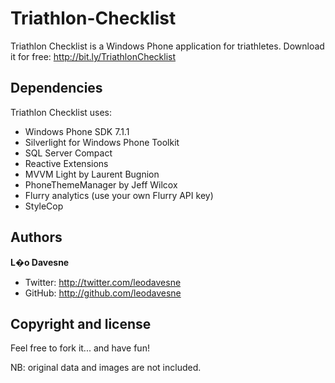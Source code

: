 Triathlon-Checklist
===================

Triathlon Checklist is a Windows Phone application for triathletes. Download it for free: http://bit.ly/TriathlonChecklist


Dependencies
----------

Triathlon Checklist uses:
- Windows Phone SDK 7.1.1
- Silverlight for Windows Phone Toolkit
- SQL Server Compact
- Reactive Extensions
- MVVM Light by Laurent Bugnion
- PhoneThemeManager by Jeff Wilcox
- Flurry analytics (use your own Flurry API key)
- StyleCop


Authors
-------

**L�o Davesne**

+ Twitter: http://twitter.com/leodavesne
+ GitHub: http://github.com/leodavesne


Copyright and license
---------------------

Feel free to fork it... and have fun!

NB: original data and images are not included.